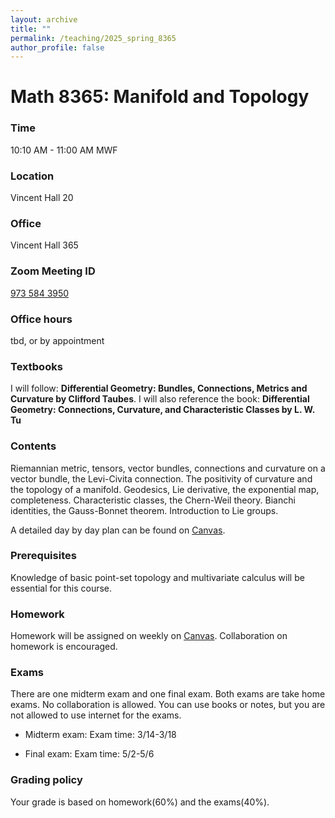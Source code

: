 ```yaml
---
layout: archive
title: ""
permalink: /teaching/2025_spring_8365
author_profile: false
---
```



# Math 8365: Manifold and Topology

### Time

10:10 AM - 11:00 AM MWF

### Location

Vincent Hall 20

### Office

Vincent Hall 365

### Zoom Meeting ID

[973 584 3950](https://umn.zoom.us/j/9735843950)

### Office hours

tbd, or by appointment

### Textbooks

I will follow: **Differential Geometry: Bundles, Connections, Metrics and Curvature by Clifford Taubes**.
I will also reference the book: **Differential Geometry: Connections, Curvature, and
Characteristic Classes by L. W. Tu**


### Contents

Riemannian metric, tensors, vector bundles, connections and curvature
on a vector bundle, the Levi-Civita connection. The positivity of
curvature and the topology of a manifold. Geodesics, Lie derivative,
the exponential map, completeness. Characteristic classes, the
Chern-Weil theory. Bianchi identities, the Gauss-Bonnet theorem.
Introduction to Lie groups.

A detailed day by day plan can be found on [Canvas](https://canvas.umn.edu/courses/483935/pages/course-content).

### Prerequisites

Knowledge of basic point-set topology and multivariate calculus will be essential for this course.

### Homework

Homework will be assigned on weekly on [Canvas](https://canvas.umn.edu/courses/356310).
Collaboration on homework is encouraged.

### Exams

There are one midterm exam and one final exam. Both exams are take home exams. No collaboration is allowed. You can use books or notes, but you are not allowed to use internet for the exams.

- Midterm exam:
  Exam time: 3/14-3/18

- Final exam:
  Exam time: 5/2-5/6

### Grading policy

Your grade is based on homework(60%) and the exams(40%).
